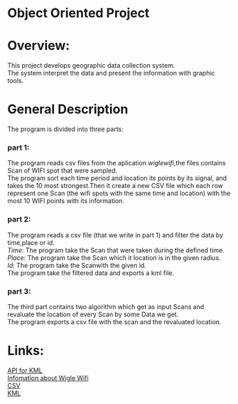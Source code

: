 # Object Oriented Project

# Overview:
This project develops geographic data collection system. <br /> 
The system interpret the data and present the information with graphic tools.

# General Description
 The program is divided into three parts: <br />
 ### part 1: <br /> 
The program reads csv files from the aplication *wiglewifi*,the files contains Scan of WIFI spot that were sampled.<br />
The program sort each time period and location its points by its signal, and takes the 10 most strongest.Then it create a new CSV file  which each row  represent one Scan (the wifi spots with the same time and location) with the most 10 WIFI points with its information.
 <br />
 ### part 2: <br /> 
The program reads a csv file (that we write in part 1) and filter the data by time,place or id. <br />
*Time:* The program take the Scan that were taken during the defined time.<br />
*Place:* The program take the Scan which it location is in the given radius.<br />
*Id:* The program take the Scanwith the given id.<br />
The program take the filtered data and exports a kml file. <br />
 ### part 3: <br /> 
 The third part contains two algorithm which get as input Scans and revaluate the location of every Scan by some Data we get.<br />
 The program exports a csv file with the scan and the revaluated location. <br />
# Links:
<a href=https://labs.micromata.de/projects/jak/kml-in-the-java-world.html>API for KML</a> <br />
<a href=https://wigle.net/>Infomation about Wigle Wifi </a> <br />
<a href=https://en.wikipedia.org/wiki/Comma-separated_values>CSV </a> <br />
<a href=https://en.wikipedia.org/wiki/Keyhole_Markup_Language>KML </a> <br />